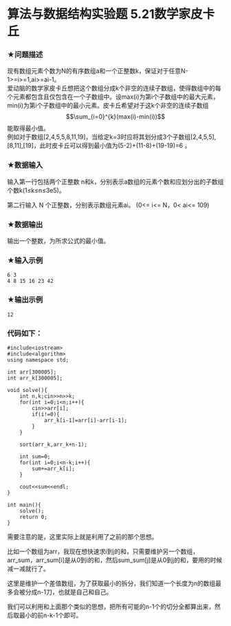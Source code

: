 # 算法与数据结构实验题 5.21数学家皮卡丘

### ★问题描述

现有数组元素个数为N的有序数组a和一个正整数k，保证对于任意N-1>=i>=1,ai>=ai-1。  
爱动脑的数学家皮卡丘想把这个数组分成k个非空的连续子数组，使得数组中的每个元素都包含且仅包含在一个子数组中。设max(i)为第i个子数组中的最大元素，min(i)为第i个子数组中的最小元素。皮卡丘希望对于这k个非空的连续子数组 $$\sum_{i=0}^{k}(max(i)-min(i))$$能取得最小值。  
例如对于数组[2,4,5,5,8,11,19]，当给定k=3时应将其划分成3个子数组[2,4,5,5],[8,11],[19]，此时皮卡丘可以得到最小值为(5-2)+(11-8)+(19-19)=6 。

### ★数据输入

输入第一行包括两个正整数 n和k，分别表示a数组的元素个数和应划分出的子数组个数k(1≤k≤n≤3e5)。

第二行输入 N 个正整数，分别表示数组元素ai。 (0<= i<= N，0< ai<= 109)

### ★数据输出

输出一个整数，为所求公式的最小值。

### ★输入示例

```
6 3
4 8 15 16 23 42
```

### ★输出示例

```
12
```

### 代码如下：

```
#include<iostream>
#include<algorithm>
using namespace std;

int arr[300005];
int arr_k[300005];

void solve(){
    int n,k;cin>>n>>k;
    for(int i=0;i<n;i++){
        cin>>arr[i];
        if(i!=0){
            arr_k[i-1]=arr[i]-arr[i-1];
        }
    }
    
    sort(arr_k,arr_k+n-1);

    int sum=0;
    for(int i=0;i<n-k;i++){
        sum+=arr_k[i];
    }
    
    cout<<sum<<endl;
}

int main(){
    solve();
    return 0;
}
```

需要注意的是，这里实际上就是利用了之前的那个思想。

比如一个数组为arr，我现在想快速求i到j的和，只需要维护另一个数组，arr_sum，arr_sum[i]是从0到i的和，然后sum_sum[j]是从0到j的和，要用的时候减一减就行了。

这里是维护一个差值数组，为了获取最小的拆分，我们知道一个长度为n的数组最多会被分成n-1刀，也就是自己和自己。

我们可以利用和上面那个类似的思想，把所有可能的n-1个的切分全都算出来，然后取最小的前n-k-1个即可。
